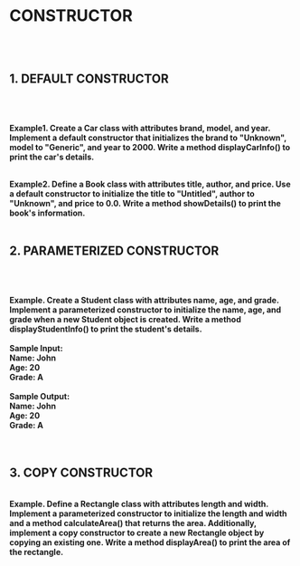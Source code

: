 # CONSTRUCTOR
<br>
<br>
<h2>1. DEFAULT CONSTRUCTOR</h2>
<br>
<br>

<b>Example1. Create a Car class with attributes brand, model, and year. Implement a default constructor that initializes the brand to "Unknown", model to "Generic", and year to 2000. Write a method displayCarInfo() to print the car's details.<b>
<br>
<br>


<b>Example2. Define a Book class with attributes title, author, and price. Use a default constructor to initialize the title to "Untitled", author to "Unknown", and price to 0.0. Write a method showDetails() to print the book's information.</b>
<br>
<br>
<h2>2. PARAMETERIZED CONSTRUCTOR</h2>
<br>
<br>

<b>Example. Create a Student class with attributes name, age, and grade. Implement a parameterized constructor to initialize the name, age, and grade when a new Student object is created. Write a method displayStudentInfo() to print the student's details.</b>
<br>
<br>
Sample Input:
<br>
Name: John<br>
Age: 20<br>
Grade: A<br>
<br>
Sample Output:<br>
Name: John<br>
Age: 20<br>
Grade: A<br>
<br>
<br>
<h2>3. COPY CONSTRUCTOR</h2>
<br>
<b>Example. Define a Rectangle class with attributes length and width. Implement a parameterized constructor to initialize the length and width and a method calculateArea() that returns the area. Additionally, implement a copy constructor to create a new Rectangle object by copying an existing one. Write a method displayArea() to print the area of the rectangle.</b>
<br>




